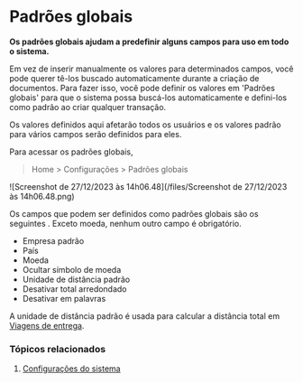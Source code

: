# Padrões globais



**Os padrões globais ajudam a predefinir alguns campos para uso em todo o sistema.**

Em vez de inserir manualmente os valores para determinados campos, você pode querer tê-los buscado automaticamente durante a criação de documentos. Para fazer isso, você pode definir os valores em 'Padrões globais' para que o sistema possa buscá-los automaticamente e defini-los como padrão ao criar qualquer transação.

Os valores definidos aqui afetarão todos os usuários e os valores padrão para vários campos serão definidos para eles.

Para acessar os padrões globais,


> Home > Configurações > Padrões globais
> 
> 

![Screenshot de 27/12/2023 às 14h06.48](/files/Screenshot de 27/12/2023 às 14h06.48.png)![]()

Os campos que podem ser definidos como padrões globais são os seguintes . Exceto moeda, nenhum outro campo é obrigatório.

* Empresa padrão
* País
* Moeda
* Ocultar símbolo de moeda
* Unidade de distância padrão
* Desativar total arredondado
* Desativar em palavras

A unidade de distância padrão é usada para calcular a distância total em [Viagens de entrega](/docs/pt/stock/delivery-trip).

### Tópicos relacionados

1. [Configurações do sistema](/docs/pt/setting-up/settings/system-settings)


